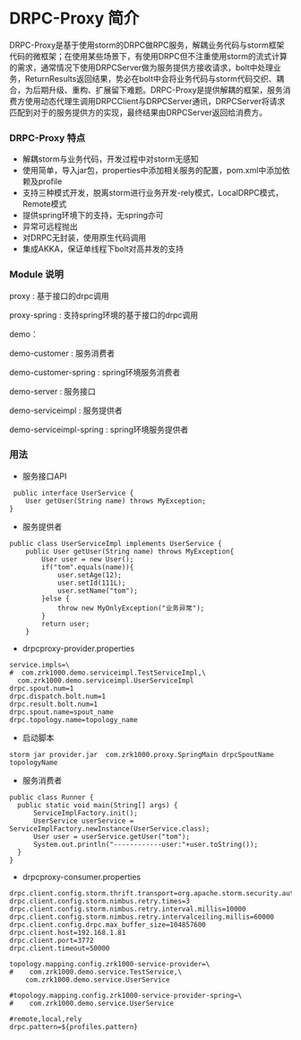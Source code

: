 # DRPC-Proxy 简介
DRPC-Proxy是基于使用storm的DRPC做RPC服务，解耦业务代码与storm框架代码的微框架；在使用某些场景下，有使用DRPC但不注重使用storm的流式计算的需求，通常情况下使用DRPCServer做为服务提供方接收请求，bolt中处理业务，ReturnResults返回结果，势必在bolt中会将业务代码与storm代码交织、耦合，为后期升级、重构、扩展留下难题。DRPC-Proxy是提供解耦的框架，服务消费方使用动态代理生调用DRPCClient与DRPCServer通讯，DRPCServer将请求匹配到对于的服务提供方的实现，最终结果由DRPCServer返回给消费方。
### DRPC-Proxy 特点
* 解耦storm与业务代码，开发过程中对storm无感知
* 使用简单，导入jar包，properties中添加相关服务的配置，pom.xml中添加依赖及profile
* 支持三种模式开发，脱离storm进行业务开发-rely模式，LocalDRPC模式，Remote模式
* 提供spring环境下的支持，无spring亦可
* 异常可远程抛出
* 对DRPC无封装，使用原生代码调用
* 集成AKKA，保证单线程下bolt对高并发的支持

### Module 说明

proxy : 基于接口的drpc调用

proxy-spring : 支持spring环境的基于接口的drpc调用

demo：

demo-customer : 服务消费者

demo-customer-spring : spring环境服务消费者

demo-server : 服务接口

demo-serviceimpl : 服务提供者

demo-serviceimpl-spring : spring环境服务提供者

### 用法

* 服务接口API
```
 public interface UserService {
    User getUser(String name) throws MyException;
}
```
* 服务提供者
```
public class UserServiceImpl implements UserService {
    public User getUser(String name) throws MyException{
        User user = new User();
        if("tom".equals(name)){
            user.setAge(12);
            user.setId(111L);
            user.setName("tom");
        }else {
            throw new MyOnlyException("业务异常");
        }
        return user;
    }
```
* drpcproxy-provider.properties
```
service.impls=\
#  com.zrk1000.demo.serviceimpl.TestServiceImpl,\
  com.zrk1000.demo.serviceimpl.UserServiceImpl
drpc.spout.num=1
drpc.dispatch.bolt.num=1
drpc.result.bolt.num=1
drpc.spout.name=spout_name
drpc.topology.name=topology_name
```
* 启动脚本
```
storm jar provider.jar  com.zrk1000.proxy.SpringMain drpcSpoutName topologyName
```
* 服务消费者
```
public class Runner {
  public static void main(String[] args) {
      ServiceImplFactory.init();
      UserService userService = ServiceImplFactory.newInstance(UserService.class);
      User user = userService.getUser("tom");
      System.out.println("------------user:"+user.toString());
  }
}
```
* drpcproxy-consumer.properties
```
drpc.client.config.storm.thrift.transport=org.apache.storm.security.auth.SimpleTransportPlugin
drpc.client.config.storm.nimbus.retry.times=3
drpc.client.config.storm.nimbus.retry.interval.millis=10000
drpc.client.config.storm.nimbus.retry.intervalceiling.millis=60000
drpc.client.config.drpc.max_buffer_size=104857600
drpc.client.host=192.168.1.81
drpc.client.port=3772
drpc.client.timeout=50000

topology.mapping.config.zrk1000-service-provider=\
#    com.zrk1000.demo.service.TestService,\
    com.zrk1000.demo.service.UserService

#topology.mapping.config.zrk1000-service-provider-spring=\
#    com.zrk1000.demo.service.UserService

#remote,local,rely
drpc.pattern=${profiles.pattern}


```


